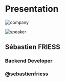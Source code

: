 <!-- .slide: class="speaker-slide" -->

# Presentation

![company](./assets/common/images/logo_sfeir_blanc.png)

![speaker](./assets/common/images/speakers/SebastienFriess.webp)

<h2>Sébastien <span>FRIESS</span></h2>

### Backend Developer

<!-- .element: class="icon-rule icon-first" -->

### @sebastienfriess

<!-- .element: class="icon-twitter icon-second" -->
